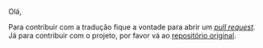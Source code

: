 Olá,

Para contribuir com a tradução fique a vontade para abrir um [*pull request*](https://github.com/tallesl/keep-a-changelog/pulls).
Já para contribuir com o projeto, por favor vá ao [repositório original](https://github.com/olivierlacan/keep-a-changelog/blob/gh-pages/CONTRIBUTING.md).

